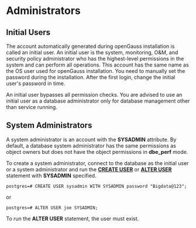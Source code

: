 # Administrators<a name="EN-US_TOPIC_0246507959"></a>

## Initial Users<a name="en-us_topic_0237121100_section41994915210"></a>

The account automatically generated during openGauss installation is called an initial user. An initial user is the system, monitoring, O&M, and security policy administrator who has the highest-level permissions in the system and can perform all operations. This account has the same name as the OS user used for openGauss installation. You need to manually set the password during the installation. After the first login, change the initial user's password in time.

An initial user bypasses all permission checks. You are advised to use an initial user as a database administrator only for database management other than service running.

## System Administrators<a name="en-us_topic_0237121100_section441452135814"></a>

A system administrator is an account with the  **SYSADMIN**  attribute. By default, a database system administrator has the same permissions as object owners but does not have the object permissions in  **dbe\_perf**  mode.

To create a system administrator, connect to the database as the initial user or a system administrator and run the  **[CREATE USER](create-user.md)**  or  **[ALTER USER](alter-user.md)**  statement with  **SYSADMIN**  specified.

```
postgres=# CREATE USER sysadmin WITH SYSADMIN password "Bigdata@123";
```

or

```
postgres=# ALTER USER joe SYSADMIN;
```

To run the  **ALTER USER**  statement, the user must exist.



